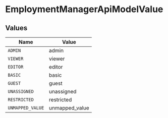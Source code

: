 # EmploymentManagerApiModelValue


## Values

| Name             | Value            |
| ---------------- | ---------------- |
| `ADMIN`          | admin            |
| `VIEWER`         | viewer           |
| `EDITOR`         | editor           |
| `BASIC`          | basic            |
| `GUEST`          | guest            |
| `UNASSIGNED`     | unassigned       |
| `RESTRICTED`     | restricted       |
| `UNMAPPED_VALUE` | unmapped_value   |